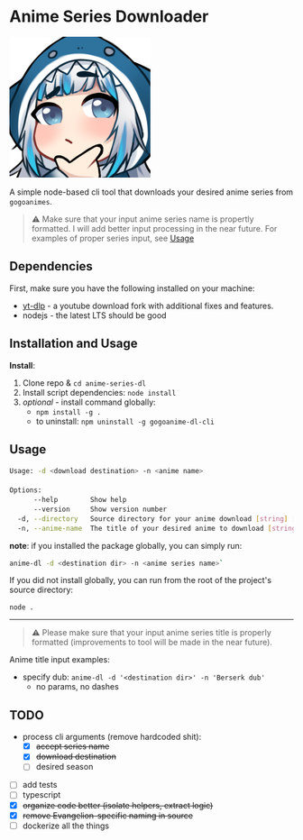 Anime Series Downloader
=======================

<img src="./git-images/anime.png" alt="anime-doko" width="250" height="250">
<br />

A simple node-based cli tool that downloads your desired anime series from `gogoanimes`.

> :warning: Make sure that your input anime series name is propertly formatted.
> I will add better input processing in the near future.  For examples of proper
> series input, see [Usage](#usage)

## Dependencies

First, make sure you have the following installed on your machine:
* [yt-dlp](https://github.com/yt-dlp/yt-dlp) - a youtube download fork with additional fixes and features.
* nodejs - the latest LTS should be good

## Installation and Usage

**Install**:
1. Clone repo & `cd anime-series-dl`
2. Install script dependencies: `node install`
3. *optional* - install command globally:
    * `npm install -g .`
    * to uninstall: `npm uninstall -g gogoanime-dl-cli`

## Usage

```sh
Usage: -d <download destination> -n <anime name>

Options:
      --help        Show help                                          [boolean]
      --version     Show version number                                [boolean]
  -d, --directory   Source directory for your anime download [string] [required]
  -n, --anime-name  The title of your desired anime to download [string] [required]
```

**note**: if you installed the package globally, you can simply run:

```sh
anime-dl -d <destination dir> -n <anime series name>`
```

If you did not install globally, you can run from the root of the project's source directory:
```
node .
```
---

> :warning: Please make sure that your input anime series title is properly
> formatted (improvements to tool will be made in the near future).

Anime title input examples:
  * specify dub: `anime-dl -d '<destination dir>' -n 'Berserk dub'`
    - no params, no dashes

## TODO

- process cli arguments (remove hardcoded shit):
  - [x] ~~accept series name~~
  - [x] ~~download destination~~
  - [ ] desired season
- [ ] add tests
- [ ] typescript
- [x] ~~organize code better (isolate helpers, extract logic)~~
- [x] ~~remove Evangelion-specific naming in source~~
- [ ] dockerize all the things
